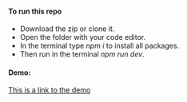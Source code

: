 #### To run this repo

-   Download the zip or clone it.
-   Open the folder with your code editor.
-   In the terminal type _npm i_ to install all packages.
-   Then run in the terminal _npm run dev_.

#### Demo:

[This is a link to the demo](https://rubenarturopj.github.io/030-react-birthday_buddy/)
